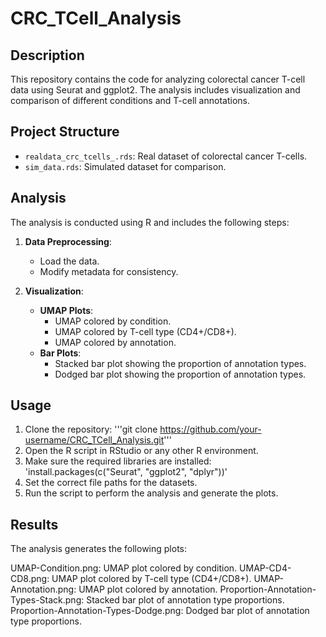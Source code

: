 # CRC_TCell_Analysis

## Description
This repository contains the code for analyzing colorectal cancer T-cell data using Seurat and ggplot2. The analysis includes visualization and comparison of different conditions and T-cell annotations.

## Project Structure
- `realdata_crc_tcells_.rds`: Real dataset of colorectal cancer T-cells.
- `sim_data.rds`: Simulated dataset for comparison.

## Analysis
The analysis is conducted using R and includes the following steps:

1. **Data Preprocessing**:
    - Load the data.
    - Modify metadata for consistency.

2. **Visualization**:
    - **UMAP Plots**:
        - UMAP colored by condition.
        - UMAP colored by T-cell type (CD4+/CD8+).
        - UMAP colored by annotation.
    - **Bar Plots**:
        - Stacked bar plot showing the proportion of annotation types.
        - Dodged bar plot showing the proportion of annotation types.

## Usage
1. Clone the repository:
   '''git clone https://github.com/your-username/CRC_TCell_Analysis.git'''
3. Open the R script in RStudio or any other R environment.
4. Make sure the required libraries are installed: 'install.packages(c("Seurat", "ggplot2", "dplyr"))'
5. Set the correct file paths for the datasets.
6. Run the script to perform the analysis and generate the plots.

## Results
The analysis generates the following plots:

UMAP-Condition.png: UMAP plot colored by condition.
UMAP-CD4-CD8.png: UMAP plot colored by T-cell type (CD4+/CD8+).
UMAP-Annotation.png: UMAP plot colored by annotation.
Proportion-Annotation-Types-Stack.png: Stacked bar plot of annotation type proportions.
Proportion-Annotation-Types-Dodge.png: Dodged bar plot of annotation type proportions.
